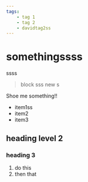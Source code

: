 ```yaml
---
tags:
    - tag 1
    - tag 2
    - davidtag2ss
---
```


# somethingssss
ssss
> block
sss
new s

Shoe me something!!

- item1ss
- item2
- item3

## heading level 2

### heading 3

1. do this
2. then that
